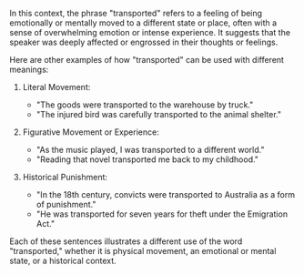 In this context, the phrase "transported" refers to a feeling of being emotionally or mentally moved to a different state or place, often with a sense of overwhelming emotion or intense experience. It suggests that the speaker was deeply affected or engrossed in their thoughts or feelings.

Here are other examples of how "transported" can be used with different meanings:

1. Literal Movement:
   - "The goods were transported to the warehouse by truck."
   - "The injured bird was carefully transported to the animal shelter."

2. Figurative Movement or Experience:
   - "As the music played, I was transported to a different world."
   - "Reading that novel transported me back to my childhood."

3. Historical Punishment:
   - "In the 18th century, convicts were transported to Australia as a form of punishment."
   - "He was transported for seven years for theft under the Emigration Act."

Each of these sentences illustrates a different use of the word "transported," whether it is physical movement, an emotional or mental state, or a historical context.